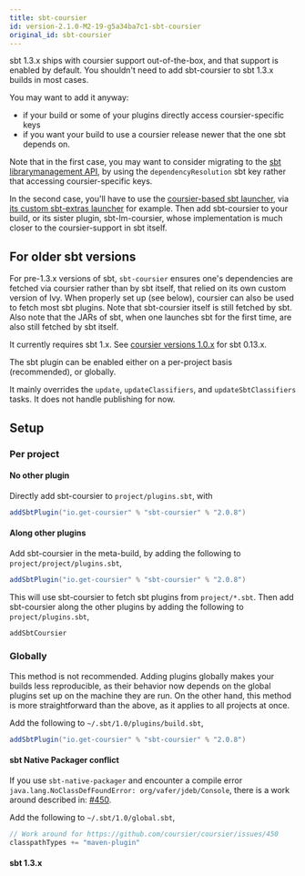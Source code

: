 ```yaml
---
title: sbt-coursier
id: version-2.1.0-M2-19-g5a34ba7c1-sbt-coursier
original_id: sbt-coursier
---
```


sbt 1.3.x ships with coursier support out-of-the-box, and that support
is enabled by default. You shouldn't need to add sbt-coursier to sbt
1.3.x builds in most cases.

You may want to add it anyway:
- if your build or some of your plugins directly access coursier-specific
keys
- if you want your build to use a coursier release newer that the one sbt
depends on.

Note that in the first case, you may want to consider migrating to
the [sbt librarymanagement API](https://github.com/sbt/librarymanagement),
by using the `dependencyResolution` sbt key rather that accessing
coursier-specific keys.

In the second case, you'll have to use the
[coursier-based sbt launcher](https://github.com/coursier/sbt-launcher),
via [its custom sbt-extras launcher](https://github.com/coursier/sbt-extras)
for example. Then add sbt-coursier to your build, or its sister plugin,
sbt-lm-coursier, whose implementation is much closer to the coursier-support
in sbt itself.

## For older sbt versions

For pre-1.3.x versions of sbt, `sbt-coursier` ensures one's dependencies are fetched via coursier rather
than by sbt itself, that relied on its own custom version of Ivy. When
properly set up (see below), coursier can also be used to fetch most sbt plugins. Note that sbt-coursier itself is still fetched by sbt. Also note that the JARs of sbt, when one launches sbt for the first time, are also still fetched by sbt itself.

It currently requires sbt 1.x. See
[coursier versions 1.0.x](https://github.com/coursier/coursier/tree/series/1.0.x)
for sbt 0.13.x.

The sbt plugin can be enabled either on a per-project basis (recommended), or globally.

It mainly overrides the `update`, `updateClassifiers`, and `updateSbtClassifiers` tasks. It does
not handle publishing for now.

## Setup

### Per project

#### No other plugin

Directly add sbt-coursier to `project/plugins.sbt`, with
```scala
addSbtPlugin("io.get-coursier" % "sbt-coursier" % "2.0.8")
```

#### Along other plugins

Add sbt-coursier in the meta-build, by adding the following to `project/project/plugins.sbt`,
```scala
addSbtPlugin("io.get-coursier" % "sbt-coursier" % "2.0.8")
```

This will use sbt-coursier to fetch sbt plugins from `project/*.sbt`. Then add sbt-coursier along the other
plugins by adding the following to `project/plugins.sbt`,
```scala
addSbtCoursier
```

### Globally

This method is not recommended. Adding plugins globally makes your builds less reproducible, as their
behavior now depends on the global plugins set up on the machine they are run. On the other hand, this
method is more straightforward than the above, as it applies to all projects at once.

Add the following to `~/.sbt/1.0/plugins/build.sbt`,
```scala
addSbtPlugin("io.get-coursier" % "sbt-coursier" % "2.0.8")
```

#### sbt Native Packager conflict

If you use `sbt-native-packager` and encounter a compile error `java.lang.NoClassDefFoundError: org/vafer/jdeb/Console`,
there is a work around described in: [#450](https://github.com/coursier/coursier/issues/450).

Add the following to `~/.sbt/1.0/global.sbt`,
```scala
// Work around for https://github.com/coursier/coursier/issues/450
classpathTypes += "maven-plugin"
```

#### sbt 1.3.x

